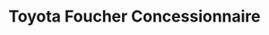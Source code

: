 ---
title: "Toyota Foucher Concessionnaire"
url: /avallon/toyota-foucher-concessionnaire/
shop: Autohaus
---